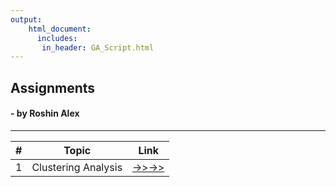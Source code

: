 ```yaml
---
output: 
    html_document: 
      includes:
       in_header: GA_Script.html
---
```

## Assignments
####  - by Roshin Alex
***

| **\#** | **Topic**           | **Link**                                                               |
|--------|---------------------|------------------------------------------------------------------------|
| 1      | Clustering Analysis | [->>->>](https://roshinalex.github.io/Assignments/ClusteringAnalysis)  |


